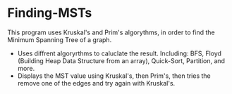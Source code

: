 # Finding-MSTs

This program uses Kruskal's and Prim's algorythms, in order to find the Minimum Spanning Tree of a graph.

- Uses diffrent algoryrthms to caluclate the result. Including: BFS, Floyd (Building Heap Data Structure from an array), Quick-Sort, Partition, and more.
- Displays the MST value using Kruskal's, then Prim's, then tries the remove one of the edges and try again with Kruskal's.
